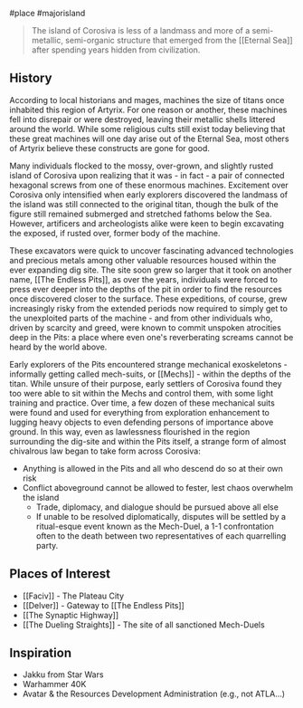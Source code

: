 #place #majorisland 

> The island of Corosiva is less of a landmass and more of a semi-metallic, semi-organic structure that emerged from the [[Eternal Sea]] after spending years hidden from civilization. 
## History
According to local historians and mages, machines the size of titans once inhabited this region of Artyrix. For one reason or another, these machines fell into disrepair or were destroyed, leaving their metallic shells littered around the world. While some religious cults still exist today believing that these great machines will one day arise out of the Eternal Sea, most others of Artyrix believe these constructs are gone for good.

Many individuals flocked to the mossy, over-grown, and slightly rusted island of Corosiva upon realizing that it was - in fact - a pair of connected hexagonal screws from one of these enormous machines. Excitement over Corosiva only intensified when early explorers discovered the landmass of the island was still connected to the original titan, though the bulk of the figure still remained submerged and stretched fathoms below the Sea. However, artificers and archeologists alike were keen to begin excavating the exposed, if rusted over, former body of the machine. 

These excavators were quick to uncover fascinating advanced technologies and precious metals among other valuable resources housed within the ever expanding dig site. The site soon grew so larger that it took on another name, [[The Endless Pits]], as over the years, individuals were forced to press ever deeper into the depths of the pit in order to find the resources once discovered closer to the surface. These expeditions, of course, grew increasingly risky from the extended periods now required to simply get to the unexploited parts of the machine - and from other individuals who, driven by scarcity and greed, were known to commit unspoken atrocities deep in the Pits: a place where even one's reverberating screams cannot be heard by the world above.

Early explorers of the Pits encountered strange mechanical exoskeletons - informally getting called mech-suits, or [[Mechs]] - within the depths of the titan. While unsure of their purpose, early settlers of Corosiva found they too were able to sit within the Mechs and control them, with some light training and practice. Over time, a few dozen of these mechanical suits were found and used for everything from exploration enhancement to lugging heavy objects to even defending persons of importance above ground. In this way, even as lawlessness flourished in the region surrounding the dig-site and within the Pits itself, a strange form of almost chivalrous law began to take form across Corosiva:
- Anything is allowed in the Pits and all who descend do so at their own risk
- Conflict aboveground cannot be allowed to fester, lest chaos overwhelm the island
	- Trade, diplomacy, and dialogue should be pursued above all else
	- If unable to be resolved diplomatically, disputes will be settled by a ritual-esque event known as the Mech-Duel, a 1-1 confrontation often to the death between two representatives of each quarrelling party.
## Places of Interest
- [[Faciv]] - The Plateau City
- [[Delver]] - Gateway to [[The Endless Pits]]
- [[The Synaptic Highway]]
- [[The Dueling Straights]] - The site of all sanctioned Mech-Duels

## Inspiration
- Jakku from Star Wars
- Warhammer 40K
- Avatar & the Resources Development Administration (e.g., not ATLA...)